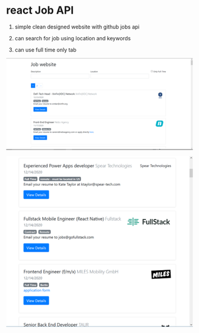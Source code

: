 # react Job API
1. simple clean designed website with github jobs api

2. can search for job using location and keywords

3. can use full time only tab

![web view](https://github.com/rohan9695/jobsgit/blob/master/src/assets/1.PNG)


![small images](https://github.com/rohan9695/jobsgit/blob/master/src/assets/2.PNG)
